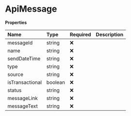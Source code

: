 # ApiMessage

**Properties**

| Name            | Type    | Required | Description |
| :-------------- | :------ | :------- | :---------- |
| messageId       | string  | ❌       |             |
| name            | string  | ❌       |             |
| sendDateTime    | string  | ❌       |             |
| type            | string  | ❌       |             |
| source          | string  | ❌       |             |
| isTransactional | boolean | ❌       |             |
| status          | string  | ❌       |             |
| messageLink     | string  | ❌       |             |
| messageText     | string  | ❌       |             |
